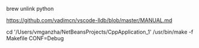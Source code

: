 brew unlink python

https://github.com/vadimcn/vscode-lldb/blob/master/MANUAL.md


cd '/Users/vmganzha/NetBeansProjects/CppApplication_1'
/usr/bin/make -f Makefile CONF=Debug